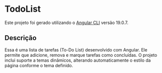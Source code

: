# TodoList

Este projeto foi gerado utilizando o [Angular CLI](https://github.com/angular/angular-cli) versão 19.0.7.

## Descrição

Essa é uma lista de tarefas (To-Do List) desenvolvido com Angular. Ele permite que adicione, remova e marque tarefas como concluídas. O projeto inclui suporte a temas dinâmicos, alterando automaticamente o estilo da página conforme o tema definido.
